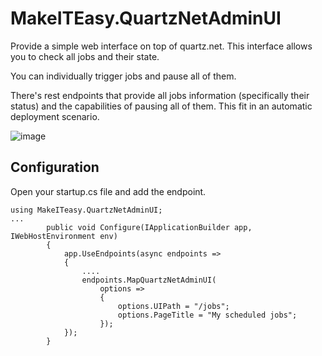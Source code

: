 # MakeITEasy.QuartzNetAdminUI

Provide a simple web interface on top of quartz.net. This interface allows you to check all jobs and their state.

You can individually trigger jobs and pause all of them.

There's rest endpoints that provide all jobs information (specifically their status) and the capabilities of pausing all of them. This fit in an automatic deployment scenario. 


![image](https://user-images.githubusercontent.com/23009730/222890085-e68d8e73-83fc-44a6-bf26-c6d5b930dae6.png)

## Configuration

Open your startup.cs file and add the endpoint.

```
using MakeITeasy.QuartzNetAdminUI;
...
        public void Configure(IApplicationBuilder app, IWebHostEnvironment env)
        {
            app.UseEndpoints(async endpoints =>
            {
                ....
                endpoints.MapQuartzNetAdminUI(
                    options =>
                    {
                        options.UIPath = "/jobs";
                        options.PageTitle = "My scheduled jobs";
                    });
            });
        }

```
